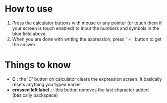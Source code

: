 # How to use
1. Press the calculator buttons with mouse or any pointer (or touch them if your screen is touch enabled) to input the numbers and symbols in the blue field above.
2. When you are done with writing the expression, press ' = ' button to get the answer.

# Things to know
* **C** : the 'C' button on calculator clears the expression screen. It basically resets anything you typed earlier
* **crossed left label** ; : this button removes the last character added (basically backspace)
